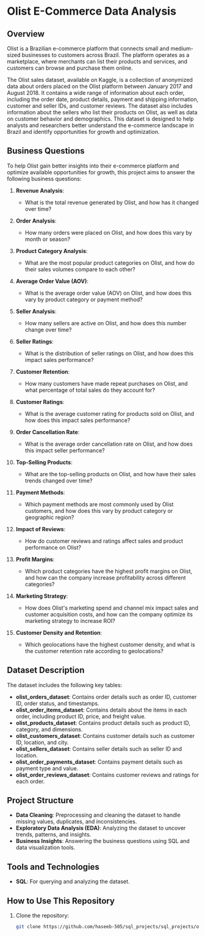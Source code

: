 # Olist E-Commerce Data Analysis

## Overview
Olist is a Brazilian e-commerce platform that connects small and medium-sized businesses to customers across Brazil. The platform operates as a marketplace, where merchants can list their products and services, and customers can browse and purchase them online.

The Olist sales dataset, available on Kaggle, is a collection of anonymized data about orders placed on the Olist platform between January 2017 and August 2018. It contains a wide range of information about each order, including the order date, product details, payment and shipping information, customer and seller IDs, and customer reviews. The dataset also includes information about the sellers who list their products on Olist, as well as data on customer behavior and demographics. This dataset is designed to help analysts and researchers better understand the e-commerce landscape in Brazil and identify opportunities for growth and optimization.

## Business Questions
To help Olist gain better insights into their e-commerce platform and optimize available opportunities for growth, this project aims to answer the following business questions:

1. **Revenue Analysis**:
   - What is the total revenue generated by Olist, and how has it changed over time?

2. **Order Analysis**:
   - How many orders were placed on Olist, and how does this vary by month or season?

3. **Product Category Analysis**:
   - What are the most popular product categories on Olist, and how do their sales volumes compare to each other?

4. **Average Order Value (AOV)**:
   - What is the average order value (AOV) on Olist, and how does this vary by product category or payment method?

5. **Seller Analysis**:
   - How many sellers are active on Olist, and how does this number change over time?

6. **Seller Ratings**:
   - What is the distribution of seller ratings on Olist, and how does this impact sales performance?

7. **Customer Retention**:
   - How many customers have made repeat purchases on Olist, and what percentage of total sales do they account for?

8. **Customer Ratings**:
   - What is the average customer rating for products sold on Olist, and how does this impact sales performance?

9. **Order Cancellation Rate**:
   - What is the average order cancellation rate on Olist, and how does this impact seller performance?

10. **Top-Selling Products**:
    - What are the top-selling products on Olist, and how have their sales trends changed over time?

11. **Payment Methods**:
    - Which payment methods are most commonly used by Olist customers, and how does this vary by product category or geographic region?

12. **Impact of Reviews**:
    - How do customer reviews and ratings affect sales and product performance on Olist?

13. **Profit Margins**:
    - Which product categories have the highest profit margins on Olist, and how can the company increase profitability across different categories?

14. **Marketing Strategy**:
    - How does Olist's marketing spend and channel mix impact sales and customer acquisition costs, and how can the company optimize its marketing strategy to increase ROI?

15. **Customer Density and Retention**:
    - Which geolocations have the highest customer density, and what is the customer retention rate according to geolocations?

## Dataset Description
The dataset includes the following key tables:
- **olist_orders_dataset**: Contains order details such as order ID, customer ID, order status, and timestamps.
- **olist_order_items_dataset**: Contains details about the items in each order, including product ID, price, and freight value.
- **olist_products_dataset**: Contains product details such as product ID, category, and dimensions.
- **olist_customers_dataset**: Contains customer details such as customer ID, location, and city.
- **olist_sellers_dataset**: Contains seller details such as seller ID and location.
- **olist_order_payments_dataset**: Contains payment details such as payment type and value.
- **olist_order_reviews_dataset**: Contains customer reviews and ratings for each order.

## Project Structure
- **Data Cleaning**: Preprocessing and cleaning the dataset to handle missing values, duplicates, and inconsistencies.
- **Exploratory Data Analysis (EDA)**: Analyzing the dataset to uncover trends, patterns, and insights.
- **Business Insights**: Answering the business questions using SQL and data visualization tools.

## Tools and Technologies
- **SQL**: For querying and analyzing the dataset.

## How to Use This Repository
1. Clone the repository:
   ```bash
   git clone https://github.com/haseeb-505/sql_projects/sql_projects/olist_data_analysis.git
